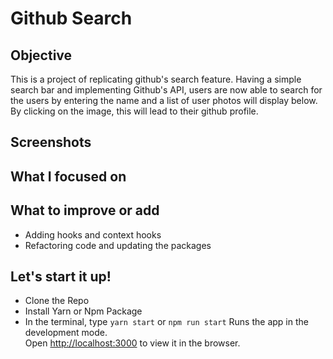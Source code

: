 # Github Search

## Objective

This is a project of replicating github's search feature. Having a simple search bar and implementing Github's API, users are now able to search for the users by entering the name and a list of user photos will display below. By clicking on the image, this will lead to their github profile.

## Screenshots

## What I focused on


## What to improve or add
- Adding hooks and context hooks
- Refactoring code and updating the packages

## Let's start it up! 
- Clone the Repo
- Install Yarn or Npm Package
- In the terminal, type `yarn start` or `npm run start` 
Runs the app in the development mode.\
Open [http://localhost:3000](http://localhost:3000) to view it in the browser.
